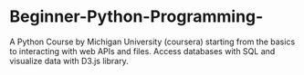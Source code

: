 # Beginner-Python-Programming-
A Python Course by Michigan University (coursera) starting from the basics to interacting with web APIs and files. Access databases with SQL and visualize data with D3.js library.
